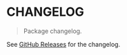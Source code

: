 # CHANGELOG

> Package changelog.

See [GitHub Releases](https://github.com/stdlib-js/ndarray-base-ndims/releases) for the changelog.